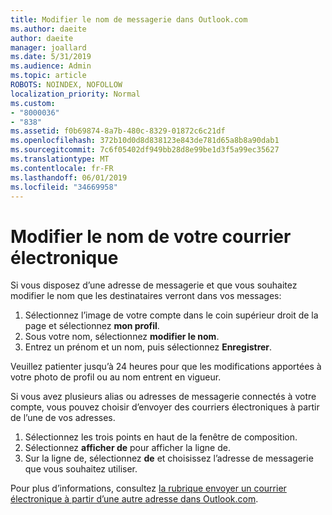 ```yaml
---
title: Modifier le nom de messagerie dans Outlook.com
ms.author: daeite
author: daeite
manager: joallard
ms.date: 5/31/2019
ms.audience: Admin
ms.topic: article
ROBOTS: NOINDEX, NOFOLLOW
localization_priority: Normal
ms.custom:
- "8000036"
- "838"
ms.assetid: f0b69874-8a7b-480c-8329-01872c6c21df
ms.openlocfilehash: 372b10d0d8d838123e843de781d65a8b8a90dab1
ms.sourcegitcommit: 7c6f05402df949bb28d8e99be1d3f5a99ec35627
ms.translationtype: MT
ms.contentlocale: fr-FR
ms.lasthandoff: 06/01/2019
ms.locfileid: "34669958"
---
```

# <a name="change-your-email-name"></a>Modifier le nom de votre courrier électronique

Si vous disposez d’une adresse de messagerie et que vous souhaitez modifier le nom que les destinataires verront dans vos messages:
  
1. Sélectionnez l’image de votre compte dans le coin supérieur droit de la page et sélectionnez **mon profil**.
1. Sous votre nom, sélectionnez **modifier le nom**.
1. Entrez un prénom et un nom, puis sélectionnez **Enregistrer**.

Veuillez patienter jusqu’à 24 heures pour que les modifications apportées à votre photo de profil ou au nom entrent en vigueur.
  
Si vous avez plusieurs alias ou adresses de messagerie connectés à votre compte, vous pouvez choisir d’envoyer des courriers électroniques à partir de l’une de vos adresses.
  
1. Sélectionnez les trois points en haut de la fenêtre de composition.
1. Sélectionnez **afficher de** pour afficher la ligne de.
1. Sur la ligne de, sélectionnez **de** et choisissez l’adresse de messagerie que vous souhaitez utiliser.

Pour plus d’informations, consultez [la rubrique envoyer un courrier électronique à partir d’une autre adresse dans Outlook.com](https://go.microsoft.com/fwlink/p/?linkid=2001701&amp;clcid=0x409).